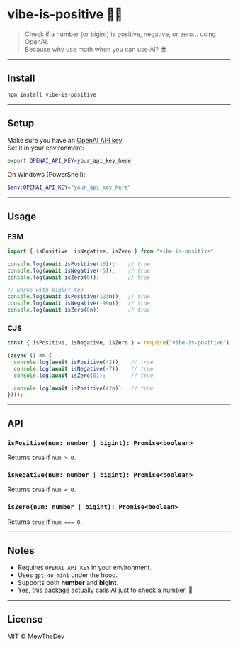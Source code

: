 # vibe-is-positive 🤖➕

> Check if a number (or bigint) is positive, negative, or zero... using OpenAI.  
Because why use math when you can use AI? 😎

---

## Install

```bash
npm install vibe-is-positive
```

---

## Setup

Make sure you have an [OpenAI API key](https://platform.openai.com/).  
Set it in your environment:

```bash
export OPENAI_API_KEY=your_api_key_here
```

On Windows (PowerShell):

```powershell
$env:OPENAI_API_KEY="your_api_key_here"
```

---

## Usage

### ESM
```js
import { isPositive, isNegative, isZero } from "vibe-is-positive";

console.log(await isPositive(10));    // true
console.log(await isNegative(-5));    // true
console.log(await isZero(0));         // true

// works with bigint too
console.log(await isPositive(123n));  // true
console.log(await isNegative(-99n));  // true
console.log(await isZero(0n));        // true
```

### CJS
```js
const { isPositive, isNegative, isZero } = require("vibe-is-positive");

(async () => {
  console.log(await isPositive(42));   // true
  console.log(await isNegative(-7));   // true
  console.log(await isZero(0));        // true

  console.log(await isPositive(42n));  // true
})();
```

---

## API

### `isPositive(num: number | bigint): Promise<boolean>`
Returns `true` if `num > 0`.

### `isNegative(num: number | bigint): Promise<boolean>`
Returns `true` if `num < 0`.

### `isZero(num: number | bigint): Promise<boolean>`
Returns `true` if `num === 0`.

---

## Notes

- Requires `OPENAI_API_KEY` in your environment.  
- Uses `gpt-4o-mini` under the hood.  
- Supports both **number** and **bigint**.  
- Yes, this package actually calls AI just to check a number. 🤡

---

## License

MIT © MewTheDev
